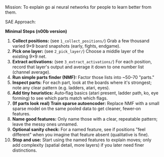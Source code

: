 Mission: To explain go ai neural networks for people to learn better from them. 

SAE Approach:

**Minimal Steps (n00b version)**

1. **Collect positions:** (see `1_collect_positions/`) Grab a few thousand varied 9×9 board snapshots (early, fights, endgame).
2. **Pick one layer:** (see `2_pick_layer/`) Choose a middle layer of the existing 9×9 net.
3. **Extract activations:** (see `3_extract_activations/`) For each position, record that layer's output and average it down to one number list (channel average).
4. **Run simple parts finder (NMF):** Factor those lists into \~50–70 "parts."
5. **Inspect parts:** For each part, look at the boards where it's strongest; note any clear pattern (e.g. ladders, atari, eyes).
6. **Add tiny heuristics:** Auto‑flag basics (atari present, ladder path, ko, eye forming) to see which parts match which flags.
7. **(If parts look real) Train sparse autoencoder:** Replace NMF with a small sparse model on the same pooled data to get cleaner, fewer‑on features.
8. **Name good features:** Only name those with a clear, repeatable pattern; leave the messy ones unnamed.
9. **Optional sanity check:** For a named feature, see if positions "feel different" when you imagine that feature absent (qualitative is fine).
10. **Stop and use:** Start using the named features to explain moves; only add complexity (spatial detail, more layers) if you later need finer distinctions.

